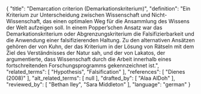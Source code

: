 {
    "title": "Demarcation criterion (Demarkationskriterium)",
    "definition": "Ein Kriterium zur Unterscheidung zwischen Wissenschaft und Nicht-Wissenschaft, das einen optimalen Weg für die Ansammlung des Wissens der Welt aufzeigen soll. In einem Popper’schen Ansatz war das Demarkationskriterium oder Abgrenzungskriterium die Falsifizierbarkeit und die Anwendung einer falsifizierenden Haltung. Zu den alternativen Ansätzen gehören der von Kuhn, der das Kriterium in der Lösung von Rätseln mit dem Ziel des Verständnisses der Natur sah, und der von Lakatos, der argumentierte, dass Wissenschaft durch die Arbeit innerhalb eines fortschreitenden Forschungsprogramms gekennzeichnet ist.",
    "related_terms": [
        "Hypothesis",
        "Falsification"
    ],
    "references": [
        "Dienes (2008)"
    ],
    "alt_related_terms": [
        null
    ],
    "drafted_by": [
        "Alaa AlDoh"
    ],
    "reviewed_by": [
        "Bethan Iley",
        "Sara Middleton"
    ],
    "language": "german"
}